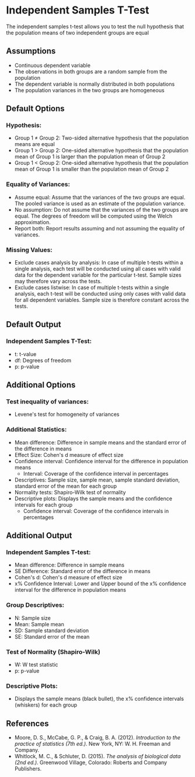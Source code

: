 Independent Samples T-Test
==========================

The independent samples t-test allows you to test the null hypothesis that the population means of two independent groups are equal

Assumptions
-----------
- Continuous dependent variable
- The observations in both groups are a random sample from the population
- The dependent variable is normally distributed in both populations
- The population variances in the two groups are homogeneous

Default Options
-------
### Hypothesis:
- Group 1 &ne; Group 2: Two-sided alternative hypothesis that the population means are equal
- Group 1 &gt; Group 2: One-sided alternative hypothesis that the population mean of Group 1 is larger than the population mean of Group 2
- Group 1 &lt; Group 2: One-sided alternative hypothesis that the population mean of Group 1 is smaller than the population mean of Group 2

### Equality of Variances:
- Assume equal: Assume that the variances of the two groups are equal. The pooled variance is used as an estimate of the population variance.
- No assumption: Do not assume that the variances of the two groups are equal. The degrees of freedom will be computed using the Welch approximation.
- Report both: Report results assuming and not assuming the equality of variances.

### Missing Values:
 - Exclude cases analysis by analysis: In case of multiple t-tests within a single analysis, each test will be conducted using all cases with valid data for the dependent variable for the particular t-test. 
 Sample sizes may therefore vary across the tests.
 - Exclude cases listwise: In case of multiple t-tests within a single analysis, each t-test will be conducted using only cases with valid data for all dependent variables. Sample size is therefore constant across the tests. 
 
Default Output
-------

### Independent Samples T-Test:
- t: t-value
- df: Degrees of freedom
- p: p-value

Additional Options
-------

### Test inequality of variances:
- Levene's test for homogeneity of variances

### Additional Statistics:
- Mean difference: Difference in sample means and the standard error of the difference in means
- Effect Size: Cohen's d measure of effect size
- Confidence interval: Confidence interval for the difference in population means
  - Interval: Coverage of the confidence interval in percentages
- Descriptives: Sample size, sample mean, sample standard deviation, standard error of the mean for each group
- Normality tests: Shapiro-Wilk test of normality
- Descriptive plots: Displays the sample means and the confidence intervals for each group
  - Confidence interval: Coverage of the confidence intervals in percentages

Additional Output
-------

### Independent Samples T-test:
- Mean difference: Difference in sample means
- SE Difference: Standard error of the difference in means
- Cohen's d: Cohen's d measure of effect size
- x% Confidence Interval: Lower and Upper bound of the x% confidence interval for the difference in population means

### Group Descriptives:
- N: Sample size
- Mean: Sample mean
- SD: Sample standard deviation
- SE: Standard error of the mean

### Test of Normality (Shapiro-Wilk)
- W: W test statistic
- p: p-value

### Descriptive Plots: 
- Displays the sample means (black bullet), the x% confidence intervals (whiskers) for each group

References
-------
- Moore, D. S., McCabe, G. P., & Craig, B. A. (2012). *Introduction to the practice of statistics (7th ed.)*. New York, NY: W. H. Freeman and Company.
- Whitlock, M. C., & Schluter, D. (2015). *The analysis of biological data (2nd ed.)*. Greenwood Village, Colorado: Roberts and Company Publishers.